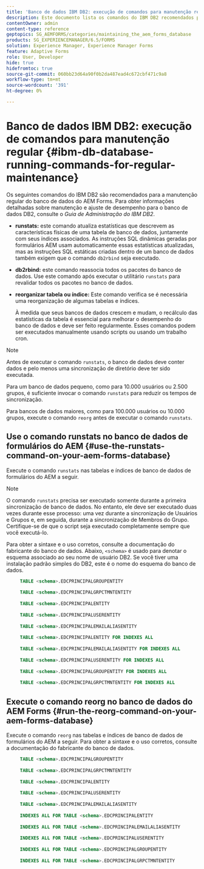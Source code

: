 ```yaml
---
title: 'Banco de dados IBM DB2: execução de comandos para manutenção regular'
description: Este documento lista os comandos do IBM DB2 recomendados para a manutenção regular do banco de dados do AEM Forms.
contentOwner: admin
content-type: reference
geptopics: SG_AEMFORMS/categories/maintaining_the_aem_forms_database
products: SG_EXPERIENCEMANAGER/6.5/FORMS
solution: Experience Manager, Experience Manager Forms
feature: Adaptive Forms
role: User, Developer
hide: true
hidefromtoc: true
source-git-commit: 060bb23d64a90f0b2da487ead4c672cbf471c9a8
workflow-type: tm+mt
source-wordcount: '391'
ht-degree: 0%

---
```


# Banco de dados IBM DB2: execução de comandos para manutenção regular {#ibm-db-database-running-commands-for-regular-maintenance}

Os seguintes comandos do IBM DB2 são recomendados para a manutenção regular do banco de dados do AEM Forms. Para obter informações detalhadas sobre manutenção e ajuste de desempenho para o banco de dados DB2, consulte o *Guia de Administração do IBM DB2*.

* **runstats:** este comando atualiza estatísticas que descrevem as características físicas de uma tabela de banco de dados, juntamente com seus índices associados. As instruções SQL dinâmicas geradas por formulários AEM usam automaticamente essas estatísticas atualizadas, mas as instruções SQL estáticas criadas dentro de um banco de dados também exigem que o comando `db2rbind` seja executado.
* **db2rbind:** este comando reassocia todos os pacotes do banco de dados. Use este comando após executar o utilitário `runstats` para revalidar todos os pacotes no banco de dados.
* **reorganizar tabela ou índice:** Este comando verifica se é necessária uma reorganização de algumas tabelas e índices.

  À medida que seus bancos de dados crescem e mudam, o recálculo das estatísticas da tabela é essencial para melhorar o desempenho do banco de dados e deve ser feito regularmente. Esses comandos podem ser executados manualmente usando scripts ou usando um trabalho cron.

>[!NOTE]
>
>Antes de executar o comando `runstats`, o banco de dados deve conter dados e pelo menos uma sincronização de diretório deve ter sido executada.

Para um banco de dados pequeno, como para 10.000 usuários ou 2.500 grupos, é suficiente invocar o comando `runstats` para reduzir os tempos de sincronização.

Para bancos de dados maiores, como para 100.000 usuários ou 10.000 grupos, execute o comando `reorg` antes de executar o comando `runstats`.

## Use o comando runstats no banco de dados de formulários do AEM {#use-the-runstats-command-on-your-aem-forms-database}

Execute o comando `runstats` nas tabelas e índices de banco de dados de formulários do AEM a seguir.

>[!NOTE]
>
>O comando `runstats` precisa ser executado somente durante a primeira sincronização de banco de dados. No entanto, ele deve ser executado duas vezes durante esse processo: uma vez durante a sincronização de Usuários e Grupos e, em seguida, durante a sincronização de Membros do Grupo. Certifique-se de que o script seja executado completamente sempre que você executá-lo.

Para obter a sintaxe e o uso corretos, consulte a documentação do fabricante do banco de dados. Abaixo, `<schema>` é usado para denotar o esquema associado ao seu nome de usuário DB2. Se você tiver uma instalação padrão simples do DB2, este é o nome do esquema do banco de dados.

```sql
     TABLE <schema>.EDCPRINCIPALGROUPENTITY
 
     TABLE <schema>.EDCPRINCIPALGRPCTMNTENTITY
 
     TABLE <schema>.EDCPRINCIPALENTITY
 
     TABLE <schema>.EDCPRINCIPALUSERENTITY
 
     TABLE <schema>.EDCPRINCIPALEMAILALIASENTITY
 
     TABLE <schema>.EDCPRINCIPALENTITY FOR INDEXES ALL
 
     TABLE <schema>.EDCPRINCIPALEMAILALIASENTITY FOR INDEXES ALL
 
     TABLE <schema>.EDCPRINCIPALUSERENTITY FOR INDEXES ALL
 
     TABLE <schema>.EDCPRINCIPALGROUPENTITY FOR INDEXES ALL
 
     TABLE <schema>.EDCPRINCIPALGRPCTMNTENTITY FOR INDEXES ALL
```

## Execute o comando reorg no banco de dados do AEM Forms {#run-the-reorg-command-on-your-aem-forms-database}

Execute o comando `reorg` nas tabelas e índices de banco de dados de formulários do AEM a seguir. Para obter a sintaxe e o uso corretos, consulte a documentação do fabricante do banco de dados.

```sql
     TABLE <schema>.EDCPRINCIPALGROUPENTITY
 
     TABLE <schema>.EDCPRINCIPALGRPCTMNTENTITY
 
     TABLE <schema>.EDCPRINCIPALENTITY
 
     TABLE <schema>.EDCPRINCIPALUSERENTITY
 
     TABLE <schema>.EDCPRINCIPALEMAILALIASENTITY
 
     INDEXES ALL FOR TABLE <schema>.EDCPRINCIPALENTITY
 
     INDEXES ALL FOR TABLE <schema>.EDCPRINCIPALEMAILALIASENTITY
 
     INDEXES ALL FOR TABLE <schema>.EDCPRINCIPALUSERENTITY
 
     INDEXES ALL FOR TABLE <schema>.EDCPRINCIPALGROUPENTITY
 
     INDEXES ALL FOR TABLE <schema>.EDCPRINCIPALGRPCTMNTENTITY
```
